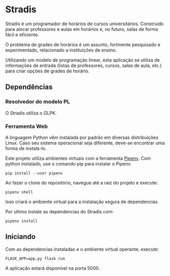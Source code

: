 # Stradis

Stradis é um programador de horários de cursos universitários. Construido para alocar professores e aulas em horários e, no futuro, salas de forma fácil e eficiente.

O problema de grades de horários é um assunto, fortmente pesquisado e experimentado, relacionado a instituições de ensino.

Utilizando um modelo de programação linear, esta aplicação se utiliza de informações de entrada (listas de professores, cursos, salas de aula, etc.) para criar opções de grades de horário.

## Dependências

### Resolvedor do modelo PL

O Stradis utiliza o GLPK.

### Ferramenta Web

A linguagem Python vêm instalada por padrão em diversas distribuições Linux. Caso seu sistema operacional seja diferente, deve-se encontrar uma forma de instala-lo.

Este projeto utiliza ambientes virtuais com a ferramenta [Pipenv](https://pipenv.pypa.io/en/latest/). Com python instalado, use o comando pip para instalar o Pipenv.

    pip install --user pipenv

Ao fazer o clone do repositório, navegue até a raiz do projeto e execute:

    pipenv shell

Isso criará o ambiente virtual para a instalação segura de dependencias.

Por ultimo instale as dependencias do Stradis com:

    pipenv install

## Iniciando

Com as dependencias instaladas e o ambiente virtual operante, execute:

    FLASK_APP=app.py flask run

A aplicação estará disponível na porta 5000.


